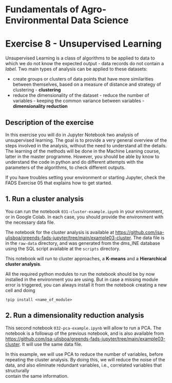 # Fundamentals of Agro-Environmental Data Science

# Exercise 8 - Unsupervised Learning

Unsupervised Learning is a class of algorithms to be applied to data to which we 
do not know the expected output - data records do not contain a *label*. Two main 
types of analysis can be applied to these datasets:
- create groups or clusters of data points that have more similarities between 
themselves, based on a measure of distance and strategy of clustering - **clustering**
- reduce the dimensionality of the dataset - reduce the number of variables - 
keeping the common variance between variables - **dimensionality reduction**


## Description of the exercise

In this exercise you will do in Jupyter Notebook two analysis of unsupervised
learning. The goal is to provide a very general overview of the steps involved 
in the analysis, without the need to understand all the details. The learning
of the methods will be done in the Machine Leaning course, latter in the master
programme. However, you should be able by know to understand the code in python
and do different attempts with the parameters of the algorithms, to check different
outputs.

If you have troubles setting your environment or starting Jupyter, check the FADS
Exercise 05 that explains how to get started.

## 1. Run a cluster analysis 

You can run the notebook `031-cluster-example.ipynb` in your environment, or 
in Google Colab. In each case, you should provide the environment with the 
necessary data file.

The notebook for the cluster analysis is available at https://github.com/isa-ulisboa/greends-fads-jupyter/tree/main/example03-cluster. The data file is in the `raw-data` 
directory, and was generated from the dms_INE database using the SQL script 
available at the `scripts` directory.

This notebook will run to cluster approaches, a **K-means** and a **Hierarchical cluster
analysis**.

All the required python modules to run the notebook should be by now installed in
the environment you are using. But in case a missing module error is triggered, 
you can always install it from the notebook creating a new cell and doing
```
!pip install <name_of_module>
```

## 2. Run a dimensionality reduction analysis

This second notebook `032-pca-example.ipynb` will allow to run a PCA. 
The notebook is a followup of the previous notebook, and is also available 
from https://github.com/isa-ulisboa/greends-fads-jupyter/tree/main/example03-cluster. 
It will use the same data file.

In this example, we will use PCA to reduce the number of variables, before repeating 
the cluster analysis. By doing this, we will reduce the noise of the data, and 
also eliminate redundant variables, i.e., correlated variables that structurally  
contain the same information. 









